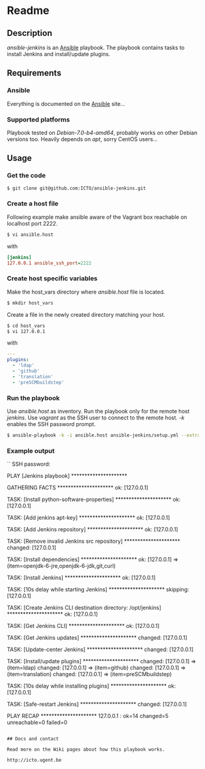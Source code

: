 # Readme

## Description

*ansible-jenkins* is an [Ansible](http://ansible.cc) playbook.
The playbook contains tasks to install Jenkins and install/update plugins.

## Requirements

### Ansible

Everything is documented on the [Ansible](http://ansible.cc/docs/gettingstarted.html) site...

### Supported platforms

Playbook tested on *Debian-7.0-b4-amd64*, probably works on other Debian versions too. Heavily depends on *apt*, sorry CentOS users...

## Usage

### Get the code

```bash
$ git clone git@github.com:ICTO/ansible-jenkins.git
```

### Create a host file

Following example make ansible aware of the Vagrant box reachable on localhost port 2222.

```bash
$ vi ansible.host
```

with

```ini
[jenkins]
127.0.0.1 ansible_ssh_port=2222
```

### Create host specific variables

Make the host_vars directory where *ansible.host* file is located.

```bash
$ mkdir host_vars
```

Create a file in the newly created directory matching your host.

```bash
$ cd host_vars
$ vi 127.0.0.1
```

with

```yaml
---
plugins:
  - 'ldap'
  - 'github'
  - 'translation'
  - 'preSCMbuildstep'
```

### Run the playbook

Use *ansible.host* as inventory. Run the playbook only for the remote host *jenkins*. Use *vagrant* as the SSH user to connect to the remote host. *-k* enables the SSH password prompt.

```bash
$ ansible-playbook -k -i ansible.host ansible-jenkins/setup.yml --extra-vars="user=vagrant"
```

### Example output

``
SSH password: 

PLAY [Jenkins playbook] ********************* 

GATHERING FACTS ********************* 
ok: [127.0.0.1]

TASK: [Install python-software-properties] ********************* 
ok: [127.0.0.1]

TASK: [Add jenkins apt-key] ********************* 
ok: [127.0.0.1]

TASK: [Add Jenkins repository] ********************* 
ok: [127.0.0.1]

TASK: [Remove invalid Jenkins src repository] ********************* 
changed: [127.0.0.1]

TASK: [Install dependencies] ********************* 
ok: [127.0.0.1] => (item=openjdk-6-jre,openjdk-6-jdk,git,curl)

TASK: [Install Jenkins] ********************* 
ok: [127.0.0.1]

TASK: [10s delay while starting Jenkins] ********************* 
skipping: [127.0.0.1]

TASK: [Create Jenkins CLI destination directory: /opt/jenkins] ********************* 
ok: [127.0.0.1]

TASK: [Get Jenkins CLI] ********************* 
ok: [127.0.0.1]

TASK: [Get Jenkins updates] ********************* 
changed: [127.0.0.1]

TASK: [Update-center Jenkins] ********************* 
changed: [127.0.0.1]

TASK: [Install/update plugins] ********************* 
changed: [127.0.0.1] => (item=ldap)
changed: [127.0.0.1] => (item=github)
changed: [127.0.0.1] => (item=translation)
changed: [127.0.0.1] => (item=preSCMbuildstep)

TASK: [10s delay while installing plugins] ********************* 
ok: [127.0.0.1]

TASK: [Safe-restart Jenkins] ********************* 
changed: [127.0.0.1]

PLAY RECAP ********************* 
127.0.0.1                   : ok=14   changed=5    unreachable=0    failed=0    
```

## Docs and contact

Read more on the Wiki pages about how this playbook works.

http://icto.ugent.be